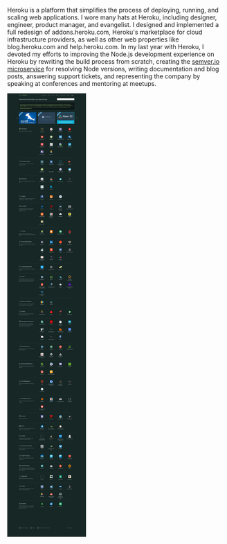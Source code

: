 <!--
title: Heroku
location: San Francisco, CA
description: Polyglot Cloud Computing Platform
position: Product Designer and Node.js Maintainer
website: https://heroku.com
publish_date: 2012-05-01
end: 2014-08-08
-->

Heroku is a platform that simplifies the process of deploying, running, and scaling web applications. I wore many hats at Heroku, including designer, engineer, product manager, and evangelist. I designed and implemented a full redesign of addons.heroku.com, Heroku's marketplace for cloud infrastructure providers, as well as other web properties like blog.heroku.com and help.heroku.com. In my last year with Heroku, I devoted my efforts to improving the Node.js development experience on Heroku by rewriting the build process from scratch, creating the [semver.io microservice](https://semver.io) for resolving Node versions, writing documentation and blog posts, answering support tickets, and representing the company by speaking at conferences and mentoring at meetups.

<img src="/heroku/addons-screenshot.png">
